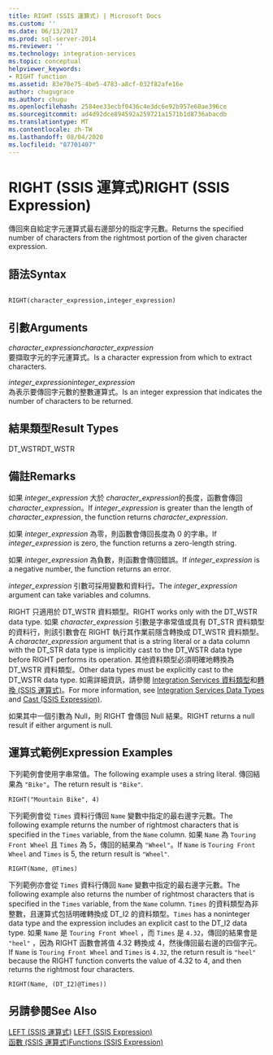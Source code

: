 ```yaml
---
title: RIGHT (SSIS 運算式) | Microsoft Docs
ms.custom: ''
ms.date: 06/13/2017
ms.prod: sql-server-2014
ms.reviewer: ''
ms.technology: integration-services
ms.topic: conceptual
helpviewer_keywords:
- RIGHT function
ms.assetid: 83e70e75-4be5-4783-a8cf-032f82afe16e
author: chugugrace
ms.author: chugu
ms.openlocfilehash: 2584ee33ecbf0436c4e3dc6e92b957e60ae396ce
ms.sourcegitcommit: ad4d92dce894592a259721a1571b1d8736abacdb
ms.translationtype: MT
ms.contentlocale: zh-TW
ms.lasthandoff: 08/04/2020
ms.locfileid: "87701407"
---
```

# <a name="right-ssis-expression"></a><span data-ttu-id="766cb-102">RIGHT (SSIS 運算式)</span><span class="sxs-lookup"><span data-stu-id="766cb-102">RIGHT (SSIS Expression)</span></span>
  <span data-ttu-id="766cb-103">傳回來自給定字元運算式最右邊部分的指定字元數。</span><span class="sxs-lookup"><span data-stu-id="766cb-103">Returns the specified number of characters from the rightmost portion of the given character expression.</span></span>  
  
## <a name="syntax"></a><span data-ttu-id="766cb-104">語法</span><span class="sxs-lookup"><span data-stu-id="766cb-104">Syntax</span></span>  
  
```  
  
RIGHT(character_expression,integer_expression)  
```  
  
## <a name="arguments"></a><span data-ttu-id="766cb-105">引數</span><span class="sxs-lookup"><span data-stu-id="766cb-105">Arguments</span></span>  
 <span data-ttu-id="766cb-106">*character_expression*</span><span class="sxs-lookup"><span data-stu-id="766cb-106">*character_expression*</span></span>  
 <span data-ttu-id="766cb-107">要擷取字元的字元運算式。</span><span class="sxs-lookup"><span data-stu-id="766cb-107">Is a character expression from which to extract characters.</span></span>  
  
 <span data-ttu-id="766cb-108">*integer_expression*</span><span class="sxs-lookup"><span data-stu-id="766cb-108">*integer_expression*</span></span>  
 <span data-ttu-id="766cb-109">為表示要傳回字元數的整數運算式。</span><span class="sxs-lookup"><span data-stu-id="766cb-109">Is an integer expression that indicates the number of characters to be returned.</span></span>  
  
## <a name="result-types"></a><span data-ttu-id="766cb-110">結果類型</span><span class="sxs-lookup"><span data-stu-id="766cb-110">Result Types</span></span>  
 <span data-ttu-id="766cb-111">DT_WSTR</span><span class="sxs-lookup"><span data-stu-id="766cb-111">DT_WSTR</span></span>  
  
## <a name="remarks"></a><span data-ttu-id="766cb-112">備註</span><span class="sxs-lookup"><span data-stu-id="766cb-112">Remarks</span></span>  
 <span data-ttu-id="766cb-113">如果 *integer_expression* 大於 *character_expression*的長度，函數會傳回 *character_expression*。</span><span class="sxs-lookup"><span data-stu-id="766cb-113">If *integer_expression* is greater than the length of *character_expression*, the function returns *character_expression*.</span></span>  
  
 <span data-ttu-id="766cb-114">如果 *integer_expression* 為零，則函數會傳回長度為 0 的字串。</span><span class="sxs-lookup"><span data-stu-id="766cb-114">If *integer_expression* is zero, the function returns a zero-length string.</span></span>  
  
 <span data-ttu-id="766cb-115">如果 *integer_expression* 為負數，則函數會傳回錯誤。</span><span class="sxs-lookup"><span data-stu-id="766cb-115">If *integer_expression* is a negative number, the function returns an error.</span></span>  
  
 <span data-ttu-id="766cb-116">*integer_expression* 引數可採用變數和資料行。</span><span class="sxs-lookup"><span data-stu-id="766cb-116">The *integer_expression* argument can take variables and columns.</span></span>  
  
 <span data-ttu-id="766cb-117">RIGHT 只適用於 DT_WSTR 資料類型。</span><span class="sxs-lookup"><span data-stu-id="766cb-117">RIGHT works only with the DT_WSTR data type.</span></span> <span data-ttu-id="766cb-118">如果 *character_expression* 引數是字串常值或具有 DT_STR 資料類型的資料行，則該引數會在 RIGHT 執行其作業前隱含轉換成 DT_WSTR 資料類型。</span><span class="sxs-lookup"><span data-stu-id="766cb-118">A *character_expression* argument that is a string literal or a data column with the DT_STR data type is implicitly cast to the DT_WSTR data type before RIGHT performs its operation.</span></span> <span data-ttu-id="766cb-119">其他資料類型必須明確地轉換為 DT_WSTR 資料類型。</span><span class="sxs-lookup"><span data-stu-id="766cb-119">Other data types must be explicitly cast to the DT_WSTR data type.</span></span> <span data-ttu-id="766cb-120">如需詳細資訊，請參閱 [Integration Services 資料類型](../data-flow/integration-services-data-types.md)和[轉換 &#40;SSIS 運算式&#41;](cast-ssis-expression.md)。</span><span class="sxs-lookup"><span data-stu-id="766cb-120">For more information, see [Integration Services Data Types](../data-flow/integration-services-data-types.md) and [Cast &#40;SSIS Expression&#41;](cast-ssis-expression.md).</span></span>  
  
 <span data-ttu-id="766cb-121">如果其中一個引數為 Null，則 RIGHT 會傳回 Null 結果。</span><span class="sxs-lookup"><span data-stu-id="766cb-121">RIGHT returns a null result if either argument is null.</span></span>  
  
## <a name="expression-examples"></a><span data-ttu-id="766cb-122">運算式範例</span><span class="sxs-lookup"><span data-stu-id="766cb-122">Expression Examples</span></span>  
 <span data-ttu-id="766cb-123">下列範例會使用字串常值。</span><span class="sxs-lookup"><span data-stu-id="766cb-123">The following example uses a string literal.</span></span> <span data-ttu-id="766cb-124">傳回結果為 `"Bike"`。</span><span class="sxs-lookup"><span data-stu-id="766cb-124">The return result is `"Bike"`.</span></span>  
  
```  
RIGHT("Mountain Bike", 4)  
```  
  
 <span data-ttu-id="766cb-125">下列範例會從 `Times` 資料行傳回 `Name` 變數中指定的最右邊字元數。</span><span class="sxs-lookup"><span data-stu-id="766cb-125">The following example returns the number of rightmost characters that is specified in the `Times` variable, from the `Name` column.</span></span> <span data-ttu-id="766cb-126">如果 `Name` 為 `Touring Front Wheel` 且 `Times` 為 5，傳回的結果為 `"Wheel"`。</span><span class="sxs-lookup"><span data-stu-id="766cb-126">If `Name` is `Touring Front Wheel` and `Times` is 5, the return result is `"Wheel"`.</span></span>  
  
```  
RIGHT(Name, @Times)  
```  
  
 <span data-ttu-id="766cb-127">下列範例亦會從 `Times` 資料行傳回 `Name` 變數中指定的最右邊字元數。</span><span class="sxs-lookup"><span data-stu-id="766cb-127">The following example also returns the number of rightmost characters that is specified in the `Times` variable, from the `Name` column.</span></span> <span data-ttu-id="766cb-128">`Times` 的資料類型為非整數，且運算式包括明確轉換成 DT_I2 的資料類型。</span><span class="sxs-lookup"><span data-stu-id="766cb-128">`Times` has a noninteger data type and the expression includes an explicit cast to the DT_I2 data type.</span></span> <span data-ttu-id="766cb-129">如果 `Name` 是 `Touring Front Wheel` ，而 `Times` 是 `4.32`，傳回的結果會是 `"heel"` ，因為 RIGHT 函數會將值 4.32 轉換成 4，然後傳回最右邊的四個字元。</span><span class="sxs-lookup"><span data-stu-id="766cb-129">If `Name` is `Touring Front Wheel` and `Times` is `4.32`, the return result is `"heel"` because the RIGHT function converts the value of 4.32 to 4, and then returns the rightmost four characters.</span></span>  
  
```  
RIGHT(Name, (DT_I2)@Times))  
```  
  
## <a name="see-also"></a><span data-ttu-id="766cb-130">另請參閱</span><span class="sxs-lookup"><span data-stu-id="766cb-130">See Also</span></span>  
 <span data-ttu-id="766cb-131">[LEFT &#40;SSIS 運算式&#41;](left-ssis-expression.md) </span><span class="sxs-lookup"><span data-stu-id="766cb-131">[LEFT &#40;SSIS Expression&#41;](left-ssis-expression.md) </span></span>  
 [<span data-ttu-id="766cb-132">函數 &#40;SSIS 運算式&#41;</span><span class="sxs-lookup"><span data-stu-id="766cb-132">Functions &#40;SSIS Expression&#41;</span></span>](functions-ssis-expression.md)  
  
  
